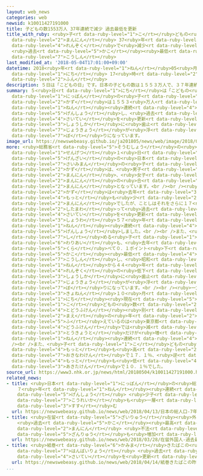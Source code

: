 ```yaml
---
layout: web_news
categories: web
newsid: k10011427191000
title: 子どもの数1553万人 37年連続で減少 過去最低を更新
title_with_ruby: <ruby>子<rt data-ruby-level="1">こ</rt></ruby>どもの<ruby>数<rt data-ruby-level="2">すう</rt></ruby>1553<ruby>万人<rt
  data-ruby-level="2">まんにん</rt></ruby> 37<ruby>年<rt data-ruby-level="1">ねん</rt></ruby><ruby>連続<rt
  data-ruby-level="4">れんぞく</rt></ruby>で<ruby>減少<rt data-ruby-level="5">げんしょう</rt></ruby>
  <ruby>過去<rt data-ruby-level="5">かこ</rt></ruby><ruby>最低<rt data-ruby-level="4">さいてい</rt></ruby>を<ruby>更新<rt
  data-ruby-level="7">こうしん</rt></ruby>
last_modified_at: '2018-05-04T17:01:00+09:00'
datetime: 2018<ruby>年<rt data-ruby-level="1">ねん</rt></ruby>05<ruby>月<rt data-ruby-level="1">がつ</rt></ruby>04<ruby>日<rt
  data-ruby-level="1">にち</rt></ruby> 17<ruby>時<rt data-ruby-level="2">じ</rt></ruby>01<ruby>分<rt
  data-ruby-level="2">ふん</rt></ruby>
description: ５日は「こどもの日」です。日本の子どもの数は１５５３万人で、３７年連続で減少し、過去最低を更新するなど少子化に歯止めがかかっていない状況が浮き彫りになっています。
summary: ５<ruby>日<rt data-ruby-level="1">にち</rt></ruby>は「こどもの<ruby>日<rt data-ruby-level="1">ひ</rt></ruby>」です。<ruby>日本<rt
  data-ruby-level="1">にっぽん</rt></ruby>の<ruby>子<rt data-ruby-level="1">こ</rt></ruby>どもの<ruby>数<rt
  data-ruby-level="2">かず</rt></ruby>は１５５３<ruby>万人<rt data-ruby-level="2">まんにん</rt></ruby>で、３７<ruby>年<rt
  data-ruby-level="1">ねん</rt></ruby><ruby>連続<rt data-ruby-level="4">れんぞく</rt></ruby>で<ruby>減少<rt
  data-ruby-level="5">げんしょう</rt></ruby>し、<ruby>過去<rt data-ruby-level="5">かこ</rt></ruby><ruby>最低<rt
  data-ruby-level="4">さいてい</rt></ruby>を<ruby>更新<rt data-ruby-level="7">こうしん</rt></ruby>するなど<ruby>少子化<rt
  data-ruby-level="3">しょうしか</rt></ruby>に<ruby>歯止<rt data-ruby-level="3">はど</rt></ruby>めがかかっていない<ruby>状況<rt
  data-ruby-level="7">じょうきょう</rt></ruby>が<ruby>浮<rt data-ruby-level="7">う</rt></ruby>き<ruby>彫<rt
  data-ruby-level="7">ぼ</rt></ruby>りになっています。
image_url: https://newswebeasy.github.io/ja201805/news/web/image/2018/05/04/K10011427191_1805041700_1805041701_01_02.jpg
more: <ruby>総務省<rt data-ruby-level="5">そうむしょう</rt></ruby>の<ruby>推計<rt data-ruby-level="6">すいけい</rt></ruby>によりますと、<ruby>先月<rt
  data-ruby-level="1">せんげつ</rt></ruby>１<ruby>日<rt data-ruby-level="1">にち</rt></ruby><ruby>現在<rt
  data-ruby-level="5">げんざい</rt></ruby>の<ruby>日本<rt data-ruby-level="1">にっぽん</rt></ruby>の１５<ruby>歳未満<rt
  data-ruby-level="7">さいみまん</rt></ruby>の<ruby>子<rt data-ruby-level="1">こ</rt></ruby>どもの<ruby>数<rt
  data-ruby-level="2">かず</rt></ruby>は、<ruby>男子<rt data-ruby-level="1">だんし</rt></ruby>が７９５<ruby>万人<rt
  data-ruby-level="2">まんにん</rt></ruby>、<ruby>女子<rt data-ruby-level="1">じょし</rt></ruby>が７５８<ruby>万人<rt
  data-ruby-level="2">まんにん</rt></ruby>の<ruby>合<rt data-ruby-level="2">あ</rt></ruby>わせて１５５３<ruby>万人<rt
  data-ruby-level="2">まんにん</rt></ruby>となっています。<br /><br /><ruby>子<rt data-ruby-level="1">こ</rt></ruby>どもの<ruby>数<rt
  data-ruby-level="2">かず</rt></ruby>は<ruby>去年<rt data-ruby-level="3">きょねん</rt></ruby>、これまでで<ruby>最<rt
  data-ruby-level="4">もっと</rt></ruby>も<ruby>少<rt data-ruby-level="2">すく</rt></ruby>ない１５７０<ruby>万人<rt
  data-ruby-level="2">まんにん</rt></ruby>でしたが、ことしはそれをさらに１７<ruby>万人<rt data-ruby-level="2">まんにん</rt></ruby><ruby>下回<rt
  data-ruby-level="2">したまわ</rt></ruby>って<ruby>過去<rt data-ruby-level="5">かこ</rt></ruby><ruby>最低<rt
  data-ruby-level="4">さいてい</rt></ruby>を<ruby>更新<rt data-ruby-level="7">こうしん</rt></ruby>し、<ruby>昭和<rt
  data-ruby-level="3">しょうわ</rt></ruby>５７<ruby>年<rt data-ruby-level="1">ねん</rt></ruby>から３７<ruby>年<rt
  data-ruby-level="1">ねん</rt></ruby><ruby>連続<rt data-ruby-level="4">れんぞく</rt></ruby>で<ruby>減少<rt
  data-ruby-level="5">げんしょう</rt></ruby>しました。<br /><br />また、<ruby>総人口<rt data-ruby-level="5">そうじんこう</rt></ruby>に<ruby>占<rt
  data-ruby-level="7">し</rt></ruby>める<ruby>子<rt data-ruby-level="1">こ</rt></ruby>どもの<ruby>割合<rt
  data-ruby-level="6">わりあい</rt></ruby>も、<ruby>去年<rt data-ruby-level="3">きょねん</rt></ruby>に<ruby>比<rt
  data-ruby-level="5">くら</rt></ruby>べて０．１ポイント<ruby>下<rt data-ruby-level="1">さ</rt></ruby>がって１２．３％と<ruby>過去<rt
  data-ruby-level="5">かこ</rt></ruby><ruby>最低<rt data-ruby-level="4">さいてい</rt></ruby>を<ruby>更新<rt
  data-ruby-level="7">こうしん</rt></ruby>し、<ruby>昭和<rt data-ruby-level="3">しょうわ</rt></ruby>５０<ruby>年<rt
  data-ruby-level="1">ねん</rt></ruby>から４４<ruby>年<rt data-ruby-level="1">ねん</rt></ruby><ruby>連続<rt
  data-ruby-level="4">れんぞく</rt></ruby>の<ruby>低下<rt data-ruby-level="4">ていか</rt></ruby>となり、<ruby>少子化<rt
  data-ruby-level="3">しょうしか</rt></ruby>に<ruby>歯止<rt data-ruby-level="3">はど</rt></ruby>めがかかっていない<ruby>状況<rt
  data-ruby-level="7">じょうきょう</rt></ruby>が<ruby>浮<rt data-ruby-level="7">う</rt></ruby>き<ruby>彫<rt
  data-ruby-level="7">ぼ</rt></ruby>りになっています。<br /><br /><ruby>一方<rt data-ruby-level="2">いっぽう</rt></ruby>、<ruby>去年<rt
  data-ruby-level="3">きょねん</rt></ruby>１０<ruby>月<rt data-ruby-level="1">がつ</rt></ruby>１<ruby>日<rt
  data-ruby-level="1">にち</rt></ruby><ruby>現在<rt data-ruby-level="5">げんざい</rt></ruby>の<ruby>子<rt
  data-ruby-level="1">こ</rt></ruby>どもの<ruby>数<rt data-ruby-level="2">かず</rt></ruby>を<ruby>都道府県<rt
  data-ruby-level="4">とどうふけん</rt></ruby><ruby>別<rt data-ruby-level="4">べつ</rt></ruby>にみますと、<ruby>前<rt
  data-ruby-level="2">まえ</rt></ruby>の<ruby>年<rt data-ruby-level="2">とし</rt></ruby>より<ruby>増<rt
  data-ruby-level="5">ふ</rt></ruby>えているのは<ruby>東京都<rt data-ruby-level="3">とうきょうと</rt></ruby>だけで、ほかの４６<ruby>道府県<rt
  data-ruby-level="4">どうふけん</rt></ruby>では<ruby>減<rt data-ruby-level="5">へ</rt></ruby>っていて、<ruby>東京都<rt
  data-ruby-level="3">とうきょうと</rt></ruby>だけが<ruby>増<rt data-ruby-level="5">ふ</rt></ruby>えたのは４<ruby>年<rt
  data-ruby-level="1">ねん</rt></ruby><ruby>連続<rt data-ruby-level="4">れんぞく</rt></ruby>となります。<br
  /><br />また、<ruby>子<rt data-ruby-level="1">こ</rt></ruby>どもの<ruby>割合<rt data-ruby-level="6">わりあい</rt></ruby>が<ruby>最<rt
  data-ruby-level="4">もっと</rt></ruby>も<ruby>高<rt data-ruby-level="2">たか</rt></ruby>かったのは<ruby>沖縄県<rt
  data-ruby-level="7">おきなわけん</rt></ruby>で１７．１％、<ruby>逆<rt data-ruby-level="5">ぎゃく</rt></ruby>に<ruby>最<rt
  data-ruby-level="4">もっと</rt></ruby>も<ruby>低<rt data-ruby-level="4">ひく</rt></ruby>かったのは<ruby>秋田県<rt
  data-ruby-level="3">あきたけん</rt></ruby>で１０．１％でした。
source_url: https://www3.nhk.or.jp/news/html/20180504/k10011427191000.html
related_news:
- title: <ruby>日本<rt data-ruby-level="1">にっぽん</rt></ruby>の<ruby>総人口<rt data-ruby-level="5">そうじんこう</rt></ruby>
    ７<ruby>年<rt data-ruby-level="1">ねん</rt></ruby><ruby>連続<rt data-ruby-level="4">れんぞく</rt></ruby><ruby>減少<rt
    data-ruby-level="5">げんしょう</rt></ruby> <ruby>少子<rt data-ruby-level="2">しょうし</rt></ruby><ruby>高齢化<rt
    data-ruby-level="7">こうれいか</rt></ruby>も<ruby>一層<rt data-ruby-level="6">いっそう</rt></ruby><ruby>進<rt
    data-ruby-level="3">すす</rt></ruby>む
  url: https://newswebeasy.github.io/news/web/2018/04/13/日本の総人口-7年連続減少-少子高齢化も一層進む
- title: <ruby>在留<rt data-ruby-level="5">ざいりゅう</rt></ruby><ruby>外国人<rt data-ruby-level="2">がいこくじん</rt></ruby>
    <ruby>過去<rt data-ruby-level="5">かこ</rt></ruby><ruby>最高<rt data-ruby-level="4">さいこう</rt></ruby>の256<ruby>万人<rt
    data-ruby-level="2">まんにん</rt></ruby> <ruby>不法<rt data-ruby-level="4">ふほう</rt></ruby><ruby>残留<rt
    data-ruby-level="5">ざんりゅう</rt></ruby>も<ruby>増加<rt data-ruby-level="5">ぞうか</rt></ruby>
  url: https://newswebeasy.github.io/news/web/2018/03/28/在留外国人-過去最高の256万人-不法残留も増加
- title: <ruby>紙巻<rt data-ruby-level="6">かみま</rt></ruby>きたばこの<ruby>昨年度<rt data-ruby-level="4">さくねんど</rt></ruby><ruby>販売量<rt
    data-ruby-level="7">はんばいりょう</rt></ruby> <ruby>過去<rt data-ruby-level="5">かこ</rt></ruby><ruby>最低<rt
    data-ruby-level="4">さいてい</rt></ruby>を<ruby>更新<rt data-ruby-level="7">こうしん</rt></ruby>
  url: https://newswebeasy.github.io/news/web/2018/04/14/紙巻きたばこの昨年度販売量-過去最低を更新
...
```

